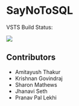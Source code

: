 SayNoToSQL
======
VSTS Build Status:

[<img src="https://saynotosql.visualstudio.com/_apis/public/build/definitions/9235fd6a-a3d8-4d80-bede-8d1a844a03a5/5/badge"/>](https://saynotosql.visualstudio.com/saynotosql/_build/index?definitionId=5)

Contributors
----
- Amitayush Thakur
- Krishnan Govindraj
- Sharon Mathews
- Jhanavi Seth
- Pranav Pal Lekhi
